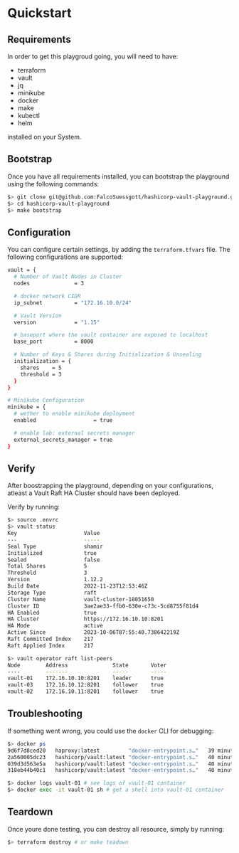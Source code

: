 # Quickstart

## Requirements
In order to get this playgroud going, you will need to have:

* terraform
* vault
* jq
* minikube
* docker
* make
* kubectl
* helm

installed on your System.

## Bootstrap
Once you have all requirements installed, you can bootstrap the playground using the following commands:

```bash
$> git clone git@github.com:FalcoSuessgott/hashicorp-vault-playground.git
$> cd hashicorp-vault-playground
$> make bootstrap
```

## Configuration
You can configure certain settings, by adding the `terraform.tfvars` file.
The following configurations are supported:

```bash
vault = {
  # Number of Vault Nodes in Cluster
  nodes              = 3

  # docker network CIDR
  ip_subnet          = "172.16.10.0/24"

  # Vault Version
  version            = "1.15"

  # baseport where the vault container are exposed to localhost
  base_port          = 8000

  # Number of Keys & Shares during Initialization & Unsealing
  initialization = {
    shares    = 5
    threshold = 3
  }
}

# Minikube Configuration
minikube = {
  # wether to enable minikube deployment
  enabled                  = true

  # enable lab: external secrets manager
  external_secrets_manager = true
}
```

## Verify
After boostrapping the playground, depending on your configurations, atleast a Vault Raft HA Cluster should have been deployed.

Verify by running:

```bash
$> source .envrc
$> vault status
Key                     Value
---                     -----
Seal Type               shamir
Initialized             true
Sealed                  false
Total Shares            5
Threshold               3
Version                 1.12.2
Build Date              2022-11-23T12:53:46Z
Storage Type            raft
Cluster Name            vault-cluster-18051650
Cluster ID              3ae2ae33-ffb0-630e-c73c-5cd8755f81d4
HA Enabled              true
HA Cluster              https://172.16.10.10:8201
HA Mode                 active
Active Since            2023-10-06T07:55:40.738642219Z
Raft Committed Index    217
Raft Applied Index      217

$> vault operator raft list-peers
Node        Address              State       Voter
----        -------              -----       -----
vault-01    172.16.10.10:8201    leader      true
vault-03    172.16.10.12:8201    follower    true
vault-02    172.16.10.11:8201    follower    true
```

## Troubleshooting
If something went wrong, you could use the `docker` CLI for debugging:

```bash
$> docker ps
9d6f7d8ced20   haproxy:latest         "docker-entrypoint.s…"   39 minutes ago   Up 39 minutes   0.0.0.0:443->443/tcp   haproxy
2a560005dc23   hashicorp/vault:latest "docker-entrypoint.s…"   40 minutes ago   Up 40 minutes   0.0.0.0:8001->8200/tcp vault-01
039d3d563e5a   hashicorp/vault:latest "docker-entrypoint.s…"   40 minutes ago   Up 40 minutes   0.0.0.0:8003->8200/tcp vault-03
318eb44b40c1   hashicorp/vault:latest "docker-entrypoint.s…"   40 minutes ago   Up 40 minutes   0.0.0.0:8002->8200/tcp vault-02

$> docker logs vault-01 # see logs of vault-01 container
$> docker exec -it vault-01 sh # get a shell into vault-01 container
```

## Teardown
Once youre done testing, you can destroy all resource, simply by running:

```bash
$> terraform destroy # or make teadown
```
